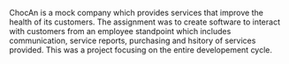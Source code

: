 ChocAn is a mock company which provides services that improve the health of its customers. 
The assignment was to create software to interact with customers from an employee standpoint
which includes communication, service reports, purchasing and hsitory of services provided.
This was a project focusing on the entire developement cycle.
